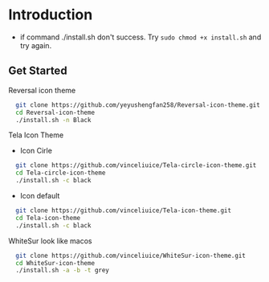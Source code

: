 # Introduction
- if command ./install.sh don't success. Try `sudo chmod +x install.sh` and try again.
## Get Started
Reversal icon theme
```bash
  git clone https://github.com/yeyushengfan258/Reversal-icon-theme.git
  cd Reversal-icon-theme
  ./install.sh -n Black
```
Tela Icon Theme
- Icon Cirle
```bash
  git clone https://github.com/vinceliuice/Tela-circle-icon-theme.git
  cd Tela-circle-icon-theme
  ./install.sh -c black
```
- Icon default
```bash
  git clone https://github.com/vinceliuice/Tela-icon-theme.git
  cd Tela-icon-theme
  ./install.sh -c black
```
WhiteSur look like macos
```bash
  git clone https://github.com/vinceliuice/WhiteSur-icon-theme.git
  cd WhiteSur-icon-theme
  ./install.sh -a -b -t grey
```